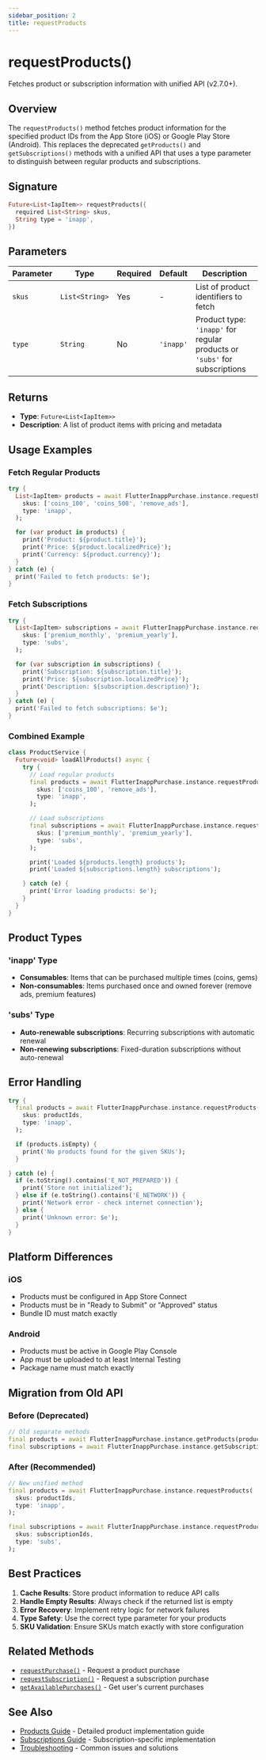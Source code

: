 ```yaml
---
sidebar_position: 2
title: requestProducts
---
```


# requestProducts()

Fetches product or subscription information with unified API (v2.7.0+).

## Overview

The `requestProducts()` method fetches product information for the specified product IDs from the App Store (iOS) or Google Play Store (Android). This replaces the deprecated `getProducts()` and `getSubscriptions()` methods with a unified API that uses a type parameter to distinguish between regular products and subscriptions.

## Signature

```dart
Future<List<IapItem>> requestProducts({
  required List<String> skus,
  String type = 'inapp',
})
```

## Parameters

| Parameter | Type           | Required | Default   | Description                                                                |
| --------- | -------------- | -------- | --------- | -------------------------------------------------------------------------- |
| `skus`    | `List<String>` | Yes      | -         | List of product identifiers to fetch                                       |
| `type`    | `String`       | No       | `'inapp'` | Product type: `'inapp'` for regular products or `'subs'` for subscriptions |

## Returns

- **Type**: `Future<List<IapItem>>`
- **Description**: A list of product items with pricing and metadata

## Usage Examples

### Fetch Regular Products

```dart
try {
  List<IapItem> products = await FlutterInappPurchase.instance.requestProducts(
    skus: ['coins_100', 'coins_500', 'remove_ads'],
    type: 'inapp',
  );

  for (var product in products) {
    print('Product: ${product.title}');
    print('Price: ${product.localizedPrice}');
    print('Currency: ${product.currency}');
  }
} catch (e) {
  print('Failed to fetch products: $e');
}
```

### Fetch Subscriptions

```dart
try {
  List<IapItem> subscriptions = await FlutterInappPurchase.instance.requestProducts(
    skus: ['premium_monthly', 'premium_yearly'],
    type: 'subs',
  );

  for (var subscription in subscriptions) {
    print('Subscription: ${subscription.title}');
    print('Price: ${subscription.localizedPrice}');
    print('Description: ${subscription.description}');
  }
} catch (e) {
  print('Failed to fetch subscriptions: $e');
}
```

### Combined Example

```dart
class ProductService {
  Future<void> loadAllProducts() async {
    try {
      // Load regular products
      final products = await FlutterInappPurchase.instance.requestProducts(
        skus: ['coins_100', 'remove_ads'],
        type: 'inapp',
      );

      // Load subscriptions
      final subscriptions = await FlutterInappPurchase.instance.requestProducts(
        skus: ['premium_monthly', 'premium_yearly'],
        type: 'subs',
      );

      print('Loaded ${products.length} products');
      print('Loaded ${subscriptions.length} subscriptions');

    } catch (e) {
      print('Error loading products: $e');
    }
  }
}
```

## Product Types

### 'inapp' Type

- **Consumables**: Items that can be purchased multiple times (coins, gems)
- **Non-consumables**: Items purchased once and owned forever (remove ads, premium features)

### 'subs' Type

- **Auto-renewable subscriptions**: Recurring subscriptions with automatic renewal
- **Non-renewing subscriptions**: Fixed-duration subscriptions without auto-renewal

## Error Handling

```dart
try {
  final products = await FlutterInappPurchase.instance.requestProducts(
    skus: productIds,
    type: 'inapp',
  );

  if (products.isEmpty) {
    print('No products found for the given SKUs');
  }

} catch (e) {
  if (e.toString().contains('E_NOT_PREPARED')) {
    print('Store not initialized');
  } else if (e.toString().contains('E_NETWORK')) {
    print('Network error - check internet connection');
  } else {
    print('Unknown error: $e');
  }
}
```

## Platform Differences

### iOS

- Products must be configured in App Store Connect
- Products must be in "Ready to Submit" or "Approved" status
- Bundle ID must match exactly

### Android

- Products must be active in Google Play Console
- App must be uploaded to at least Internal Testing
- Package name must match exactly

## Migration from Old API

### Before (Deprecated)

```dart
// Old separate methods
final products = await FlutterInappPurchase.instance.getProducts(productIds);
final subscriptions = await FlutterInappPurchase.instance.getSubscriptions(subscriptionIds);
```

### After (Recommended)

```dart
// New unified method
final products = await FlutterInappPurchase.instance.requestProducts(
  skus: productIds,
  type: 'inapp',
);

final subscriptions = await FlutterInappPurchase.instance.requestProducts(
  skus: subscriptionIds,
  type: 'subs',
);
```

## Best Practices

1. **Cache Results**: Store product information to reduce API calls
2. **Handle Empty Results**: Always check if the returned list is empty
3. **Error Recovery**: Implement retry logic for network failures
4. **Type Safety**: Use the correct type parameter for your products
5. **SKU Validation**: Ensure SKUs match exactly with store configuration

## Related Methods

- [`requestPurchase()`](./request-purchase) - Request a product purchase
- [`requestSubscription()`](./request-subscription) - Request a subscription purchase
- [`getAvailablePurchases()`](./get-available-purchases) - Get user's current purchases

## See Also

- [Products Guide](../../guides/products) - Detailed product implementation guide
- [Subscriptions Guide](../../guides/subscriptions) - Subscription-specific implementation
- [Troubleshooting](../../troubleshooting) - Common issues and solutions
